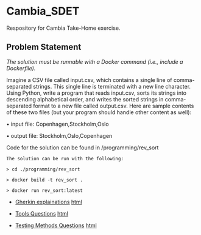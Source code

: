 # Cambia_SDET

Respository for Cambia Take-Home exercise.


## Problem Statement


_The solution must be runnable with a Docker command (i.e., include a Dockerfile)._

Imagine a CSV file called input.csv, which contains a single line of comma-separated strings. This
single line is terminated with a new line character. Using Python, write a program that reads
input.csv, sorts its strings into descending alphabetical order, and writes the sorted strings in
comma-separated format to a new file called output.csv.
Here are sample contents of these two files (but your program should handle other content as well):

• input file: Copenhagen,Stockholm,Oslo

• output file: Stockholm,Oslo,Copenhagen


Code for the solution can be found in  /programming/rev_sort

    The solution can be run with the following:
    
    > cd ./programming/rev_sort
    
    > docker build -t rev_sort .
    
    > docker run rev_sort:latest


* [Gherkin explainations](./gherkin.md#Gherkin)     [html](./gherkin/gherkin.html)

* [Tools Questions](./tools_questions.md#Tools)             [html](./tools_questions.html)

* [Testing Methods Questions](./methods_questions.md#Methods)   [html](./methods_questions.html)

